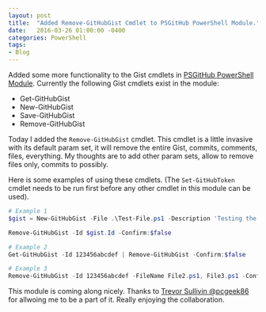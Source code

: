 ```yaml
---
layout: post
title:  "Added Remove-GitHubGist Cmdlet to PSGitHub PowerShell Module."
date:   2016-03-26 01:00:00 -0400
categories: PowerShell
tags:
- Blog
---
```


Added some more functionality to the Gist cmdlets in [PSGitHub PowerShell Module](http://pcgeek86.github.io/PSGitHub/).  Currently the following Gist cmdlets exist in the module:
- Get-GitHubGist
- New-GitHubGist
- Save-GitHubGist
- Remove-GitHubGist

Today I added the `Remove-GitHubGist` cmdlet.  This cmdlet is a little invasive with its default param set, it will remove the entire Gist, commits, comments, files, everything.
My thoughts are to add other param sets, allow to remove files only, commits to possibly.

Here is some examples of using these cmdlets.  (The `Set-GitHubToken` cmdlet needs to be run first before any other cmdlet in this module can be used).

```PowerShell
# Example 1
$gist = New-GitHubGist -File .\Test-File.ps1 -Description 'Testing the delete Gist function.' -Public

Remove-GitHubGist -Id $gist.Id -Confirm:$false
```

```PowerShell
# Example 2
Get-GitHubGist -Id 123456abcdef | Remove-GitHubGist -Confirm:$false
```

```PowerShell
# Example 3
Remove-GitHubGist -Id 123456abcdef -FileName File2.ps1, File3.ps1 -Confirm:$false
```

This module is coming along nicely.  Thanks to [Trevor Sullivin @pcgeek86](https://trevorsullivan.net) for allwoing me to be a part of it.  Really enjoying the collaboration.